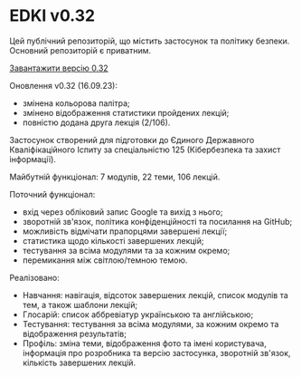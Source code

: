 # EDKI v0.32
Цей публічний репозиторій, що містить застосунок та політику безпеки. Основний репозиторій є приватним.

[Завантажити версію 0.32](https://github.com/ArchExalt/EDKIApp/blob/main/EDKI-v0.32.apk)

Оновлення v0.32 (16.09.23):

- змінена кольорова палітра;
- змінено відображення статистики пройдених лекцій;
- повністю додана друга лекція (2/106).

Застосунок створений для підготовки до Єдиного Державного Кваліфікаційного Іспиту за спеціальністю 125 (Кібербезпека та захист інформації).

Майбутній функціонал: 7 модулів, 22 теми, 106 лекцій.

Поточний функціонал:
- вхід через обліковий запис Google та вихід з нього;
- зворотній зв'язок, політика конфіденційності та посилання на GitHub;
- можливість відмічати прапорцями завершені лекції;
- статистика щодо кількості завершених лекцій;
- тестування за всіма модулями та за кожним окремо;
- перемикання між світлою/темною темою.

Реалізовано:
- Навчання: навігація, відсоток завершених лекцій, список модулів та тем, а також шаблони лекцій;
- Глосарій: список аббревіатур українською та англійською;
- Тестування: тестування за всіма модулями, за кожним окремо та відображення результатів;
- Профіль: зміна теми, відображення фото та імені користувача, інформація про розробника та версію застосунка, зворотній зв'язок, кількість завершених лекцій.
